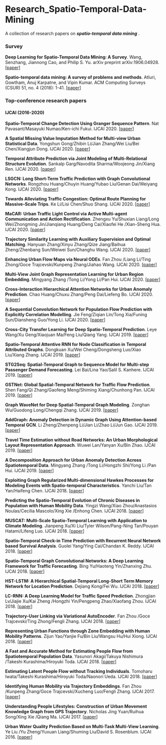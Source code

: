 # Research_Spatio-Temporal-Data-Mining
A collection of research papers on ***spatio-temporal data mining*** . 

### Survey
**Deep Learning for Spatio-Temporal Data Mining: A Survey**. Wang, Senzhang, Jiannong Cao, and Philip S. Yu. arXiv preprint arXiv:1906.04928. [[paper](https://arxiv.org/pdf/1906.04928.pdf)]

**Spatio-temporal data mining: A survey of problems and methods**. Atluri, Gowtham, Anuj Karpatne, and Vipin Kumar. ACM Computing Surveys (CSUR) 51, no. 4 (2018): 1-41. [[paper](https://dl.acm.org/doi/pdf/10.1145/3161602)]

### Top-conference research papers
#### IJCAI (2016-2020)
**Spatio-Temporal Change Detection Using Granger Sequence Pattern**. Nat Pavasant/Masayuki Numao/Ken-ichi Fukui. IJCAI 2020.	[[paper](https://doi.org/10.24963/ijcai.2020/741)]

**A Spatial Missing Value Imputation Method for Multi-view Urban Statistical Data**. Yongshun Gong/Zhibin Li/Jian Zhang/Wei Liu/Bei Chen/Xiangjun Dong.	IJCAI	2020. [[paper](https://doi.org/10.24963/ijcai.2020/182)]

**Temporal Attribute Prediction via Joint Modeling of Multi-Relational Structure Evolution**.	Sankalp Garg/Navodita Sharma/Woojeong Jin/Xiang Ren.	IJCAI	2020.	[[paper](https://doi.org/10.24963/ijcai.2020/386)]

**LSGCN: Long Short-Term Traffic Prediction with Graph Convolutional Networks**.	Rongzhou Huang/Chuyin Huang/Yubao Liu/Genan Dai/Weiyang Kong.	IJCAI	2020.	[[paper](https://doi.org/10.24963/ijcai.2020/326)]

**Towards Alleviating Traffic Congestion: Optimal Route Planning for Massive-Scale Trips**.	Ke Li/Lisi Chen/Shuo Shang.	IJCAI	2020.	[[paper](https://doi.org/10.24963/ijcai.2020/470)]

**MaCAR: Urban Traffic Light Control via Active Multi-agent Communication and Action Rectification**.	Zhengxu Yu/Shuxian Liang/Long Wei/Zhongming Jin/Jianqiang Huang/Deng Cai/Xiaofei He /Xian-Sheng Hua. IJCAI	2020.	[[paper](https://doi.org/10.24963/ijcai.2020/345)]

**Trajectory Similarity Learning with Auxiliary Supervision and Optimal Matching**.	Hanyuan Zhang/Xinyu Zhang/Qize Jiang/Baihua Zheng/Zhenbang Sun/Weiwei Sun/Changhu Wang.	IJCAI	2020.	[[paper](https://doi.org/10.24963/ijcai.2020/444)]

**Enhancing Urban Flow Maps via Neural ODEs**.	Fan Zhou /Liang Li/Ting Zhong/Goce Trajcevski/Kunpeng Zhang/Jiahao Wang.	IJCAI	2020.	[[paper](https://doi.org/10.24963/ijcai.2020/180)]

**Multi-View Joint Graph Representation Learning for Urban Region Embedding**.	Mingyang Zhang /Tong Li/Yong Li/Pan Hui.	IJCAI	2020.	[[paper](https://doi.org/10.24963/ijcai.2020/611)]

**Cross-Interaction Hierarchical Attention Networks for Urban Anomaly Prediction**.	Chao Huang/Chuxu Zhang/Peng Dai/Liefeng Bo.	IJCAI	2020.	[[paper](https://doi.org/10.24963/ijcai.2020/601)]

**A Sequential Convolution Network for Population Flow Prediction with Explicitly Correlation Modelling**.	Jie Feng/Ziqian Lin/Tong Xia/Funing Sun/Diansheng Guo/Yong Li. 	IJCAI	2020.	[[paper](https://doi.org/10.24963/ijcai.2020/185)]

**Cross-City Transfer Learning for Deep Spatio-Temporal Prediction**.	Leye Wang/Xu Geng/Xiaojuan Ma/Feng Liu/Qiang Yang.	IJCAI	2019.	[[paper](https://doi.org/10.24963/ijcai.2019/262)]

**Spatio-Temporal Attentive RNN for Node Classification in Temporal Attributed Graphs**.	Dongkuan Xu/Wei Cheng/Dongsheng Luo/Xiao Liu/Xiang Zhang. 	IJCAI	2019.	[[paper](https://doi.org/10.24963/ijcai.2019/548)]

**STG2Seq: Spatial-Temporal Graph to Sequence Model for Multi-step Passenger Demand Forecasting**.	Lei Bai/Lina Yao/Salil S. Kanhere.	IJCAI	2019.	[[paper](https://doi.org/10.24963/ijcai.2019/274)]

**GSTNet: Global Spatial-Temporal Network for Traffic Flow Prediction**.	Shen Fang/Qi Zhang/Gaofeng Meng/Shiming Xiang/Chunhong Pan.	IJCAI	2019.	[[paper](https://doi.org/10.24963/ijcai.2019/317)]

**Graph WaveNet for Deep Spatial-Temporal Graph Modeling**.	Zonghan Wu/Guodong Long/Chengqi Zhang.	IJCAI	2019.	[[paper](https://doi.org/10.24963/ijcai.2019/264)]

**AddGraph: Anomaly Detection in Dynamic Graph Using Attention-based Temporal GCN**.	Li Zheng/Zhenpeng Li/Jian Li/Zhao Li/Jun Gao.	IJCAI	2019.	[[paper](https://doi.org/10.24963/ijcai.2019/614)]

**Travel Time Estimation without Road Networks: An Urban Morphological Layout Representation Approach**.	Wuwei Lan/Yanyan Xu/Bin Zhao.	IJCAI	2019.	[[paper](https://doi.org/10.24963/ijcai.2019/245)]

**A Decomposition Approach for Urban Anomaly Detection Across Spatiotemporal Data**.	Mingyang Zhang /Tong Li/Hongzhi Shi/Yong Li /Pan Hui.	IJCAI	2019.	[[paper](https://doi.org/10.24963/ijcai.2019/837)]

**Exploiting Graph Regularized Multi-dimensional Hawkes Processes for Modeling Events with Spatio-temporal Characteristics**.	Yanchi Liu/Tan Yan/Haifeng Chen.	IJCAI	2018.	[[paper](https://doi.org/10.24963/ijcai.2018/343)]

**Predicting the Spatio-Temporal Evolution of Chronic Diseases in Population with Human Mobility Data**.	Yingzi Wang/Xiao Zhou/Anastasios Noulas/Cecilia Mascolo/Xing Xie /Enhong Chen.	IJCAI	2018.	[[paper](https://doi.org/10.24963/ijcai.2018/497)]

**MUSCAT: Multi-Scale Spatio-Temporal Learning with Application to Climate Modeling**.	Jianpeng Xu/Xi Liu/Tyler Wilson/Pang-Ning Tan/Pouyan Hatami/Lifeng Luo.	IJCAI	2018.	[[paper](https://doi.org/10.24963/ijcai.2018/404)]

**Spatio-Temporal Check-in Time Prediction with Recurrent Neural Network based Survival Analysis**.	Guolei Yang/Ying Cai/Chandan K. Reddy.	IJCAI	2018.	[[paper](https://doi.org/10.24963/ijcai.2018/413)]

**Spatio-Temporal Graph Convolutional Networks: A Deep Learning Framework for Traffic Forecasting**.	Bing Yu/Haoteng Yin/Zhanxing Zhu.	IJCAI	2018.	[[paper](https://doi.org/10.24963/ijcai.2018/505)]

**HST-LSTM: A Hierarchical Spatial-Temporal Long-Short Term Memory Network for Location Prediction**.	Dejiang Kong/Fei Wu. 	IJCAI	2018.	[[paper](https://doi.org/10.24963/ijcai.2018/324)]

**LC-RNN: A Deep Learning Model for Traffic Speed Prediction**.	Zhongjian Lv/Jiajie Xu/Kai Zheng /Hongzhi Yin/Pengpeng Zhao/Xiaofang Zhou. 	IJCAI	2018.	[[paper](https://doi.org/10.24963/ijcai.2018/482)]

**Trajectory-User Linking via Variational AutoEncoder**.	Fan Zhou /Goce Trajcevski/Ting Zhong/Fengli Zhang.	IJCAI	2018.	[[paper](https://doi.org/10.24963/ijcai.2018/446)]

**Representing Urban Functions through Zone Embedding with Human Mobility Patterns**.	Zijun Yao/Yanjie Fu/Bin Liu/Wangsu Hu/Hui Xiong.	IJCAI	2018.	[[paper](https://doi.org/10.24963/ijcai.2018/545)]

**A Fast and Accurate Method for Estimating People Flow from Spatiotemporal Population Data**.	Yasunori Akagi/Takuya Nishimura /Takeshi Kurashima/Hiroyuki Toda.	IJCAI	2018.	[[paper](https://doi.org/10.24963/ijcai.2018/457)]

**Estimating Latent People Flow without Tracking Individuals**.	Tomoharu Iwata/Takeshi Kurashima/Hiroyuki Toda/Naonori Ueda.	IJCAI	2018.	[[paper](https://doi.org/10.24963/ijcai.2018/494)]

**Identifying Human Mobility via Trajectory Embeddings**.	Fan Zhou /Kunpeng Zhang/Goce Trajcevski/Xucheng Luo/Fengli Zhang.	IJCAI	2017.	[[paper](https://doi.org/10.24963/ijcai.2017/234)]

**Understanding People Lifestyles: Construction of Urban Movement Knowledge Graph from GPS Trajectory**.	Nicholas Jing Yuan/Ruihua Song/Xing Xie /Qiang Ma. 	IJCAI	2017.	[[paper](https://doi.org/10.24963/ijcai.2017/506)]

**Urban Water Quality Prediction Based on Multi-Task Multi-View Learning**.	Ye Liu /Yu Zheng/Yuxuan Liang/Shuming Liu/David S. Rosenblum.	IJCAI	2016.	[[paper](http://www.ijcai.org/Abstract/16/366)]

